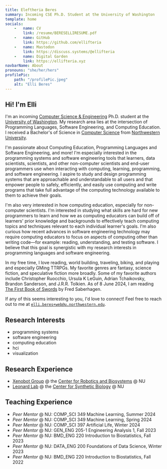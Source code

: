 ```yaml
---
title: Eleftheria Beres
summary: Incoming CSE Ph.D. Student at the University of Washington
template: home
socials:
    -   name: CV
        link: /resume/BERESELLIRESUME.pdf
    -   name: GitHub
        link: https://github.com/ellifteria
    -   name: Mastodon
        link: https://discuss.systems/@ellifteria
    -   name: Digital Garden
        link: https://ellifteria.xyz
navbarName: About
pronouns: "she/her/hers"
profilePic:
    path: "/profilePic.jpeg"
    alt: "Elli Beres"
---
```


## Hi! I'm Elli

I'm an incoming [Computer Science & Engineering](https://www.cs.washington.edu) Ph.D. student at the [University of Washington](https://www.washington.edu).
My research area lies at the intersection of Programming Languages, Software Engineering, and Computing Education.
I received a Bachelor's of Science in [Computer Science]((https://www.mccormick.northwestern.edu/computer-science/)) from [Northwestern University](https://www.northwestern.edu/).

I'm passionate about Computing Education, Programming Languages and Software Engineering, and more!
I'm especially interested in the programming systems and software engineering tools that learners, data scientists, scientists, and other non-computer scientists and end-user programmers use when interacting with computing, learning, programming, and software engineering.
I aspire to study and design programming systems that are approachable and understandable to all users and that empower people to safely, efficiently, and easily use computing and write programs that take full advantage of the computing technology available to them to achieve their goals.

I'm also very interested in how computing education, especially for non-computer scientists.
I'm interested in studying what skills are hard for new programmers to learn and how we as computing educators can build off of learners' prior knowledge and backgrounds to effectively teach computing topics and techniques relevant to each individual learner's goals.
I'm also curious how recent advances in software engineering technology may require computing educators to focus on aspects of computing other than writing code—for example: reading, understanding, and testing software.
I believe that this goal is synergistic with my research interests in programming languages and software engineering.

In my free time, I love reading, world building, traveling, biking, and playing and especially GMing TTRPGs.
My favorite genres are fantasy, science fiction, and speculative fiction more broadly.
Some of my favorite authors include Christopher Ruocchio, Ursula K LeGuin, Adrian Tchaikovsky, Brandon Sanderson, and J.R.R. Tolkien.
As of 8 June 2024, I am reading [The First Book of Swords](https://www.goodreads.com/book/show/16509.The_First_Book_of_Swords) by Fred Saberhagen.
<!-- I love Studio Ghibli films (especially *Nausicaä of the Valley of the Wind*, *Princess Mononoke*, and *The Boy and the Heron*), the Dune movies (and the books of course), *The Owl House*, *She-Ra and the Princesses of Power*, *Avatar: The Last Airbender* (the animated show), and *The Legend of Korra*. -->
<!-- During my time at Northwestern, I've fallen in love with the city of Chicago (and especially biking the Lakefront Trail when it's warm out) and love exploring the city.
And I absolutely adore going to Greece and traveling around my family's beautiful homeland. -->

If any of this seems interesting to you, I'd love to connect!
Feel free to reach out to me at [`elli.beres+web@u.northwestern.edu`](mailto:elli.beres+web@u.northwestern.edu).

## Research Interests

- programming systems
- software engineering
- computing education
- hci
- visualization
<!-- - non-traditional programmers -->
<!-- - end-user programmers -->
<!-- - computing for science -->
<!-- - creative coding -->
<!-- - programming languages -->
<!-- - IDEs -->

## Research Experience

- [Xenobot Group](https://www.xenobot.group/) @ the [Center for Robotics and Biosystems](https://robotics.northwestern.edu/) @ NU
- [Leonard Lab](https://www.leonard.northwestern.edu/) @ the [Center for Synthetic Biology](https://syntheticbiology.northwestern.edu/) @ NU

## Teaching Experience

- *Peer Mentor* @ NU: COMP_SCI 349 Machine Learning, Summer 2024
- *Peer Mentor* @ NU: COMP_SCI 349 Machine Learning, Spring 2024
- *Peer Mentor* @ NU: COMP_SCI 397 Artificial Life, Winter 2024
- *Peer Mentor* @ NU: GEN_ENG 205-1 Engineering Analysis 1, Fall 2023
- *Peer Mentor* @ NU: BMD_ENG 220 Introduction to Biostatistics, Fall 2023
- *Peer Mentor* @ NU: DATA_ENG 200 Foundations of Data Science, Winter 2023
- *Peer Mentor* @ NU: BMD_ENG 220 Introduction to Biostatistics, Fall 2022

<!-- ## Research interests

I'm most interested in research into building powerful and accessible tools that make it easier to for people to interact with computers and computation!

<!-- Going forward, I hope to continue working towards building tools that let people do computing more effectively and efficiently. -->
<!-- I would love to combine this passionate with my fascination for languages in the field of programming languages to help design programming languages that enable users to write easier, safer, less buggy, and more correct code! -->

<!-- My current work is focused on evolutionary computation in artificial life.
As a member of the [Xenobot Lab](https://www.xenobot.group), I'm investigating evolutionary algorithms and open-endedness in artificial intelligence and artificial life.
You can see some of my work on [my GitHub](https://www.github.com/ellifteria)!

I also work in the [Leonard Lab](https://www.leonard.northwestern.edu) where I  am developing an open-source software package for analyzing flow cytometry data, specifically for mammalian synthetic biology applications. -->
